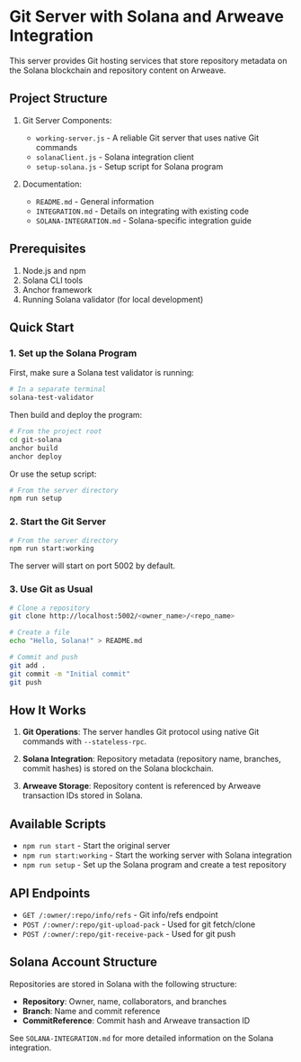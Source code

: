 # Git Server with Solana and Arweave Integration

This server provides Git hosting services that store repository metadata on the Solana blockchain and repository content on Arweave.

## Project Structure

1. Git Server Components:
   - `working-server.js` - A reliable Git server that uses native Git commands
   - `solanaClient.js` - Solana integration client
   - `setup-solana.js` - Setup script for Solana program

2. Documentation:
   - `README.md` - General information
   - `INTEGRATION.md` - Details on integrating with existing code
   - `SOLANA-INTEGRATION.md` - Solana-specific integration guide

## Prerequisites

1. Node.js and npm
2. Solana CLI tools
3. Anchor framework
4. Running Solana validator (for local development)

## Quick Start

### 1. Set up the Solana Program

First, make sure a Solana test validator is running:

```bash
# In a separate terminal
solana-test-validator
```

Then build and deploy the program:

```bash
# From the project root
cd git-solana
anchor build
anchor deploy
```

Or use the setup script:

```bash
# From the server directory
npm run setup
```

### 2. Start the Git Server

```bash
# From the server directory
npm run start:working
```

The server will start on port 5002 by default.

### 3. Use Git as Usual

```bash
# Clone a repository
git clone http://localhost:5002/<owner_name>/<repo_name>

# Create a file
echo "Hello, Solana!" > README.md

# Commit and push
git add .
git commit -m "Initial commit"
git push
```

## How It Works

1. **Git Operations**: The server handles Git protocol using native Git commands with `--stateless-rpc`.

2. **Solana Integration**: Repository metadata (repository name, branches, commit hashes) is stored on the Solana blockchain.

3. **Arweave Storage**: Repository content is referenced by Arweave transaction IDs stored in Solana.

## Available Scripts

- `npm run start` - Start the original server
- `npm run start:working` - Start the working server with Solana integration
- `npm run setup` - Set up the Solana program and create a test repository

## API Endpoints

- `GET /:owner/:repo/info/refs` - Git info/refs endpoint
- `POST /:owner/:repo/git-upload-pack` - Used for git fetch/clone
- `POST /:owner/:repo/git-receive-pack` - Used for git push

## Solana Account Structure

Repositories are stored in Solana with the following structure:

- **Repository**: Owner, name, collaborators, and branches
- **Branch**: Name and commit reference
- **CommitReference**: Commit hash and Arweave transaction ID

See `SOLANA-INTEGRATION.md` for more detailed information on the Solana integration.